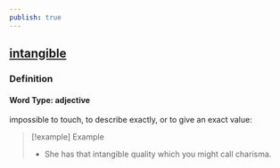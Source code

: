 ```yaml
---
publish: true
---
```


## [intangible](https://dictionary.cambridge.org/dictionary/english/intangible)

### Definition
#### Word Type: adjective
impossible to touch, to describe exactly, or to give an exact value:

>[!example] Example
> - She has that intangible quality which you might call charisma.
